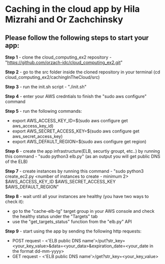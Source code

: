 # **Caching in the cloud app by Hila Mizrahi and Or Zachchinsky**

**Please follow the following steps to start your app:**
- 

**Step 1** - clone the cloud_computing_ex2 repository - "https://github.com/orzach-idc/cloud_computing_ex2.git"

**Step 2** - go to the src folder inside the cloned repository in your terminal (cd cloud_computing_ex2/cachingInTheCloud/src)

**Step 3** - run the init.sh script - "./init.sh" 

**Step 4** - enter your AWS credntials to finish the "sudo aws configure" command 

**Step 5** - run the following commands:
   *  export AWS_ACCESS_KEY_ID=$(sudo aws configure get aws_access_key_id)
   *  export AWS_SECRET_ACCESS_KEY=$(sudo aws configure get aws_secret_access_key)
   *  export AWS_DEFAULT_REGION=$(sudo aws configure get region)

**Step 6** - create the app infrastructure(ELB, securtiy groupt, etc..) by running this command  - "sudo python3 elb.py" (as an output you will get public DNS of the ELB)

**Step 7** - create instances by running this command - "sudo python3 create_ec2.py <number of instances to create - minimum 2> $AWS_ACCESS_KEY_ID $AWS_SECRET_ACCESS_KEY $AWS_DEFAULT_REGION"

**Step 8** - wait until all your instances are healthy (you have two ways to check it):

   *  go to the "cache-elb-tg" target group in your AWS console and check the healthy status under the "Targets" tab
   *  use the "get_targets_status" function from the "elb.py" API

**Step 9** - start using the app by sending the following http requests:

   *  POST request - <'ELB public DNS name'>/put?str_key=<your_key_value>&data=<your_data>&expiration_date=<your_date in the format dd-mm-yyyy>
   *  GET request - <'ELB public DNS name'>/get?str_key=<your_key_value>
